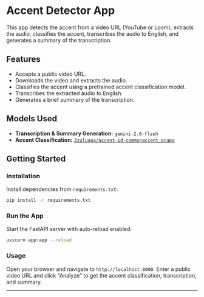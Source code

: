 # Accent Detector App

This app detects the accent from a video URL (YouTube or Loom), extracts the audio, classifies the accent, transcribes the audio to English, and generates a summary of the transcription.

## Features

- Accepts a public video URL.
- Downloads the video and extracts the audio.
- Classifies the accent using a pretrained accent classification model.
- Transcribes the extracted audio to English.
- Generates a brief summary of the transcription.

## Models Used

- **Transcription & Summary Generation:** `gemini-2.0-flash`
- **Accent Classification:** [`Jzuluaga/accent-id-commonaccent_ecapa`](https://huggingface.co/Jzuluaga/accent-id-commonaccent_ecapa)

## Getting Started

### Installation

Install dependencies from `requirements.txt`:

```bash
pip install -r requirements.txt
````

### Run the App

Start the FastAPI server with auto-reload enabled:

```bash
uvicorn app:app --reload
```

### Usage

Open your browser and navigate to `http://localhost:8000`.
Enter a public video URL and click "Analyze" to get the accent classification, transcription, and summary.

---

